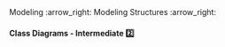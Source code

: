 <link rel="stylesheet" href="{{baseUrl}}/css/textbook.css">

<div class="website-content">

<div id="path">Modeling :arrow_right: Modeling Structures :arrow_right:</div>

<div id="title">

#### Class Diagrams - Intermediate :two:

</div>

<div id="body">

<dynamic-panel src="../../../oop/classes/classLevelMembers/topicPanel.md" header="OOP: Classes: Class Level Members" is-open></dynamic-panel>
<dynamic-panel src="../../../oop/classes/enumerations/topicPanel.md" header="OOP: Classes: Enumerations" is-open></dynamic-panel>
<dynamic-panel src="../../../oop/associations/multiplicity/topicPanel.md" header="OOP: Associations: Multiplicity" is-open></dynamic-panel>
<dynamic-panel src="../../../oop/associations/dependencies/topicPanel.md" header="OOP: Associations: Dependencies" is-open></dynamic-panel>
<dynamic-panel src="../../../oop/associations/composition/topicPanel.md" header="OOP: Associations: Composition" is-open></dynamic-panel>
<dynamic-panel src="../../../oop/inheritance/interfaces/topicPanel.md" header="OOP: Inheritance: Interfaces" is-open></dynamic-panel>
<dynamic-panel src="../../../oop/inheritance/abstractClasses/topicPanel.md" header="OOP: Inheritance: Abstract Classes" is-open></dynamic-panel>

</div>

</div>
